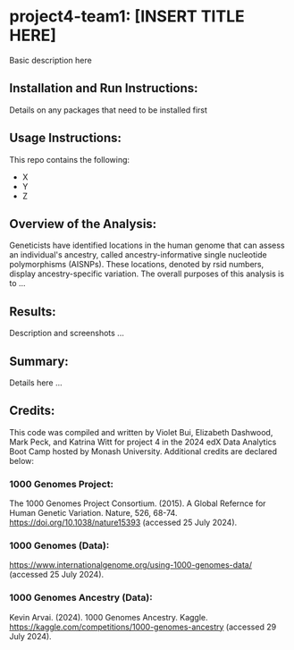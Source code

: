 # project4-team1: [INSERT TITLE HERE]
Basic description here

## Installation and Run Instructions:
Details on any packages that need to be installed first


## Usage Instructions:
This repo contains the following:
* X
* Y
* Z


## Overview of the Analysis:
Geneticists have identified locations in the human genome that can assess an individual's ancestry, called ancestry-informative single nucleotide polymorphisms (AISNPs). These locations, denoted by rsid numbers, display ancestry-specific variation. The overall purposes of this analysis is to ...


## Results:
Description and screenshots ...


## Summary:
Details here ...


## Credits:
This code was compiled and written by Violet Bui, Elizabeth Dashwood, Mark Peck, and Katrina Witt for project 4 in the 2024 edX Data Analytics Boot Camp hosted by Monash University. Additional credits are declared below:

### 1000 Genomes Project:
The 1000 Genomes Project Consortium. (2015). A Global Refernce for Human Genetic Variation. Nature, 526, 68-74. https://doi.org/10.1038/nature15393 (accessed 25 July 2024).

### 1000 Genomes (Data):
https://www.internationalgenome.org/using-1000-genomes-data/ (accessed 25 July 2024).

### 1000 Genomes Ancestry (Data):
Kevin Arvai. (2024). 1000 Genomes Ancestry. Kaggle. https://kaggle.com/competitions/1000-genomes-ancestry (accessed 29 July 2024).



